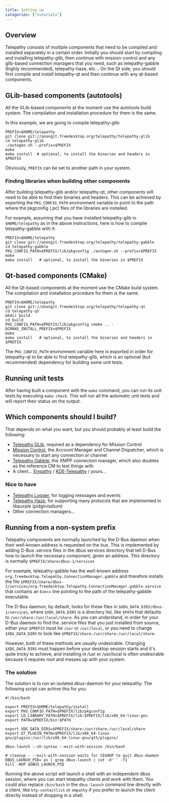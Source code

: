 ```yaml
---
title: Setting up
categories: ["tutorials"]
---
```


## Overview

Telepathy consists of multiple components that need to be compiled and installed separately in a certain order. Initially you should start by compiling and installing telepathy-glib, then continue with mission-control and any glib-based connection managers that you need, such as telepathy-gabble (highly recommended), telepathy-haze, etc... On the Qt side, you should first compile and install telepathy-qt and then continue with any qt-based components.

## GLib-based components (autotools)

All the GLib-based components at the moment use the autotools build system. The compilation and installation procedure for them is the same.

In this example, we are going to compile telepathy-glib:

```
PREFIX=$HOME/telepathy
git clone git://anongit.freedesktop.org/telepathy/telepathy-glib
cd telepathy-glib
./autogen.sh --prefix=$PREFIX
make
make install  # optional, to install the binaries and headers in $PREFIX
```

Obviously, `PREFIX` can be set to another path in your system.

### Finding libraries when building other components

After building telepathy-glib and/or telepathy-qt, other components will need to be able to find their binaries and headers. This can be achieved by exporting the `PKG_CONFIG_PATH` environment variable to point to the path where the pkgconfig (.pc) files of the libraries are installed.

For example, assuming that you have installed telepathy-glib in `$HOME/telepathy` as in the above instructions, here is how to compile telepathy-gabble with it:

```
PREFIX=$HOME/telepathy
git clone git://anongit.freedesktop.org/telepathy/telepathy-gabble
cd telepathy-gabble
PKG_CONFIG_PATH=$PREFIX/lib/pkgconfig ./autogen.sh --prefix=$PREFIX
make
make install   # optional, to install the binaries in $PREFIX
```

## Qt-based components (CMake)

All the Qt-based components at the moment use the CMake build system. The compilation and installation procedure for them is the same.

```
PREFIX=$HOME/telepathy
git clone git://anongit.freedesktop.org/telepathy/telepathy-qt
cd telepathy-qt
mkdir build
cd build
PKG_CONFIG_PATH=$PREFIX/lib/pkgconfig cmake .. -DCMAKE_INSTALL_PREFIX=$PREFIX
make
make install   # optional, to install the binaries and headers in $PREFIX
```

The `PKG_CONFIG_PATH` environment variable here is exported in order for telepathy-qt to be able to find telepathy-glib, which is an optional (but recommended) dependency for building some unit tests.

## Running unit tests

After having built a component with the `make` command, you can run its unit tests by executing `make check`. This will run all the automatic unit tests and will report their status on the output.

## Which components should I build?

That depends on what you want, but you should probably at least build the following:

* [Telepathy GLib](/components/telepathy-glib), required as a dependency for Mission Control
* [Mission Control](/components/telepathy-mission-control), the Account Manager and Channel Dispatcher, which is necessary to start any connection or channel
* [Telepathy Gabble](/components/telepathy-gabble), the XMPP connection manager, which also doubles as the reference CM to test things with
* A client... [Empathy](http://live.gnome.org/Empathy) / [KDE-Telepathy](http://community.kde.org/KTp) / yours...

### Nice to have

* [Telepathy Logger](/components/telepathy-logger), for logging messages and events
* [Telepathy Haze](/components/telepathy-haze), for supporting many protocols that are implemented in libpurple (pidgin/adium)
* Other connection managers...

## Running from a non-system prefix

Telepathy components are normally launched by the D-Bus daemon when their well-known address is requested on the bus. This is implemented by adding D-Bus .service files in the dbus services directory that tell D-Bus how to launch the necessary component, given an address. This directory is normally `$PREFIX/share/dbus-1/services`

For example, telepathy-gabble has the well-known address `org.freedesktop.Telepathy.ConnectionManager.gabble` and therefore installs the file `$PREFIX/share/dbus-1/services/org.freedesktop.Telepathy.ConnectionManager.gabble.service` that contains an `Exec=` line pointing to the path of the telepathy-gabble executable.

The D-Bus daemon, by default, looks for these files in `$XDG_DATA_DIRS/dbus-1/services`, where `$XDG_DATA_DIRS` is a directory list, like `$PATH` that defaults to `/usr/share:/usr/local/share`.  As you can understand, in order for your D-Bus daemon to find the .service files that you just installed from source, either your `$PREFIX` must be `/usr` or `/usr/local`, or you need to change `$XDG_DATA_DIRS` to look like `$PREFIX/share:/usr/share:/usr/local/share`.

However, both of these methods are usually undesirable. Changing `$XDG_DATA_DIRS` must happen before your desktop session starts and it's quite tricky to achieve, and installing in /usr or /usr/local is often undesirable because it requires root and messes up with your system.

### The solution

The solution is to run an isolated dbus-daemon for your telepathy. The following script can achive this for you:

```
#!/bin/bash

export PREFIX=$HOME/telepathy/install
export PKG_CONFIG_PATH=$PREFIX/lib/pkgconfig
export LD_LIBRARY_PATH=$PREFIX/lib:$PREFIX/lib/x86_64-linux-gnu
export PATH=$PREFIX/bin:$PATH

export XDG_DATA_DIRS=$PREFIX/share:/usr/share:/usr/local/share
export QT_PLUGIN_PATH=$PREFIX/lib/x86_64-linux-gnu/plugins:/usr/lib/x86_64-linux-gnu/qt5/plugins/

dbus-launch --sh-syntax --exit-with-session /bin/bash

# cleanup - --exit-with-session waits for SIGHUP to quit dbus-daemon
DBUS_LAUNCH_PID=`ps | grep dbus-launch | cut -d' ' -f1`
kill -HUP $DBUS_LAUNCH_PID

```

Running the above script will launch a shell with an independent dbus session, where you can start telepathy clients and work with them. You could also replace `/bin/bash` in the `dbus-launch` command line directly with a client, like `ktp-contactlist` or `empathy` if you prefer to launch the client directly instead of dropping in a shell.
